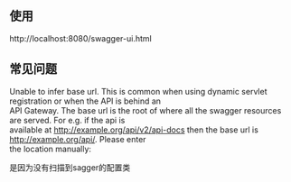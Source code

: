 ## 使用
http://localhost:8080/swagger-ui.html  


## 常见问题
Unable to infer base url. This is common when using dynamic servlet registration or when the API is behind an  
API Gateway. The base url is the root of where all the swagger resources are served. For e.g. if the api is  
available at http://example.org/api/v2/api-docs then the base url is http://example.org/api/. Please enter   
the location manually:   
  
是因为没有扫描到sagger的配置类